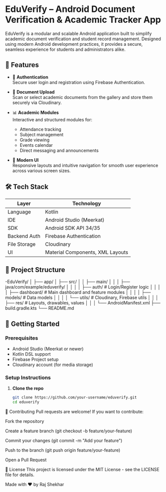 # EduVerify – Android Document Verification & Academic Tracker App

EduVerify is a modular and scalable Android application built to simplify academic document verification and student record management. Designed using modern Android development practices, it provides a secure, seamless experience for students and administrators alike.

## 📱 Features

- 🔐 **Authentication**  
  Secure user login and registration using Firebase Authentication.

- 📄 **Document Upload**  
  Scan or select academic documents from the gallery and store them securely via Cloudinary.

- 📊 **Academic Modules**  
  Interactive and structured modules for:
  - Attendance tracking
  - Subject management
  - Grade viewing
  - Events calendar
  - Direct messaging and announcements

- 🎨 **Modern UI**  
  Responsive layouts and intuitive navigation for smooth user experience across various screen sizes.

## 🛠️ Tech Stack

| Layer        | Technology                         |
|--------------|-------------------------------------|
| Language     | Kotlin                              |
| IDE          | Android Studio (Meerkat)            |
| SDK          | Android SDK API 34/35               |
| Backend Auth | Firebase Authentication             |
| File Storage | Cloudinary                          |
| UI           | Material Components, XML Layouts    |

## 📂 Project Structure


-EduVerify/
│
├── app/
│ ├── src/
│ │ ├── main/
│ │ │ ├── java/com/example/eduverify/
│ │ │ │ ├── auth/ # Login/Register logic
│ │ │ │ ├── dashboard/ # Main dashboard and feature modules
│ │ │ │ ├── models/ # Data models
│ │ │ │ └── utils/ # Cloudinary, Firebase utils
│ │ │ ├── res/ # Layouts, drawables, values
│ │ │ └── AndroidManifest.xml
├── build.gradle.kts
└── README.md


## 🚀 Getting Started

### Prerequisites

- Android Studio (Meerkat or newer)
- Kotlin DSL support
- Firebase Project setup
- Cloudinary account (for media storage)

### Setup Instructions

1. **Clone the repo**
   ```bash
   git clone https://github.com/your-username/eduverify.git
   cd eduverify
🤝 Contributing
Pull requests are welcome! If you want to contribute:

Fork the repository

Create a feature branch (git checkout -b feature/your-feature)

Commit your changes (git commit -m "Add your feature")

Push to the branch (git push origin feature/your-feature)

Open a Pull Request

📃 License
This project is licensed under the MIT License - see the LICENSE file for details.

Made with ❤️ by Raj Shekhar

